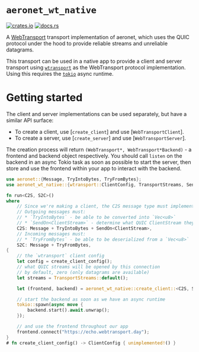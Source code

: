 # `aeronet_wt_native`

[![crates.io](https://img.shields.io/crates/v/aeronet_wt_native.svg)](https://crates.io/crates/aeronet_wt_native)
[![docs.rs](https://img.shields.io/docsrs/aeronet_wt_native)](https://docs.rs/aeronet_wt_native)

A [WebTransport](https://developer.chrome.com/en/articles/webtransport/) transport implementation of
aeronet, which uses the QUIC protocol under the hood to provide reliable streams and unreliable
datagrams.

This transport can be used in a native app to provide a client and server transport using
[`wtransport`](https://crates.io/crates/wtransport) as the WebTransport protocol implementation.
Using this requires the [`tokio`](https://crates.io/crates/tokio) async runtime.

# Getting started

The client and server implementations can be used separately, but have a similar API surface:
* To create a client, use [`create_client`] and use [`WebTransportClient`].
* To create a server, use [`create_server`] and use [`WebTransportServer`].

The creation process will return `(WebTransport*, WebTransport*Backend)` - a frontend and backend
object respectively. You should call `listen` on the backend in an async Tokio task as soon as
possible to start the server, then store and use the frontend within your app to interact with the
backend.

```rust
use aeronet::{Message, TryIntoBytes, TryFromBytes};
use aeronet_wt_native::{wtransport::ClientConfig, TransportStreams, SendOn, ClientStream};

fn run<C2S, S2C>()
where
    // Since we're making a client, the C2S message type must implement the outgoing traits
    // Outgoing messages must:
    // * `TryIntoBytes` - be able to be converted into `Vec<u8>`
    // * `SendOn<ClientStream>` - determine what QUIC ClientStream they are sent along
    C2S: Message + TryIntoBytes + SendOn<ClientStream>,
    // Incoming messages must:
    // * `TryFromBytes` - be able to be deserialized from a `Vec<u8>`
    S2C: Message + TryFromBytes,
{
    // the `wtransport` client config
    let config = create_client_config();
    // what QUIC streams will be opened by this connection
    // by default, zero (only datagrams are available)
    let streams = TransportStreams::default();

    let (frontend, backend) = aeronet_wt_native::create_client::<C2S, S2C>(config, streams);

    // start the backend as soon as we have an async runtime
    tokio::spawn(async move {
        backend.start().await.unwrap();
    });

    // and use the frontend throughout our app
    frontend.connect("https://echo.webtransport.day");
}
# fn create_client_config() -> ClientConfig { unimplemented!() }
```
